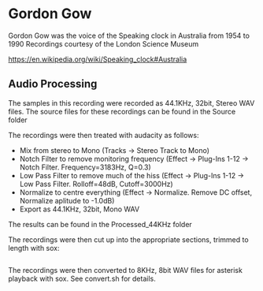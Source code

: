 # Gordon Gow
Gordon Gow was the voice of the Speaking clock in Australia from 1954 to 1990
Recordings courtesy of the London Science Museum

https://en.wikipedia.org/wiki/Speaking_clock#Australia

## Audio Processing
The samples in this recording were recorded as 44.1KHz, 32bit, Stereo WAV files.  The source files for these recordings can be found in the Source folder

The recordings were then treated with audacity as follows:
- Mix from stereo to Mono (Tracks -> Stereo Track to Mono)
- Notch Filter to remove monitoring frequency (Effect -> Plug-Ins 1-12 -> Notch Filter.  Frequency=3183Hz, Q=0.3)
- Low Pass Filter to remove much of the hiss (Effect -> Plug-Ins 1-12 -> Low Pass Filter.  Rolloff=48dB, Cutoff=3000Hz)
- Normalize to centre everything (Effect -> Normalize.  Remove DC offset, Normalize aplitude to -1.0dB)
- Export as 44.1KHz, 32bit, Mono WAV

The results can be found in the Processed_44KHz folder

The recordings were then cut up into the appropriate sections, trimmed to length with sox:
```
```

The recordings were then converted to 8KHz, 8bit WAV files for asterisk playback with sox.  See convert.sh for details.
